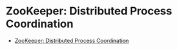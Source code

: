 # ZooKeeper: Distributed Process Coordination

- [ZooKeeper: Distributed Process Coordination](#zookeeper-distributed-process-coordination)